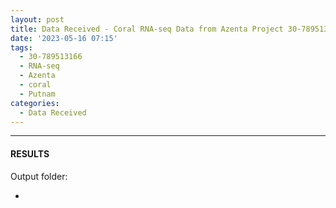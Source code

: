 ```yaml
---
layout: post
title: Data Received - Coral RNA-seq Data from Azenta Project 30-789513166
date: '2023-05-16 07:15'
tags: 
  - 30-789513166
  - RNA-seq
  - Azenta
  - coral
  - Putnam
categories: 
  - Data Received
---
```




---

#### RESULTS

Output folder:

- []()

